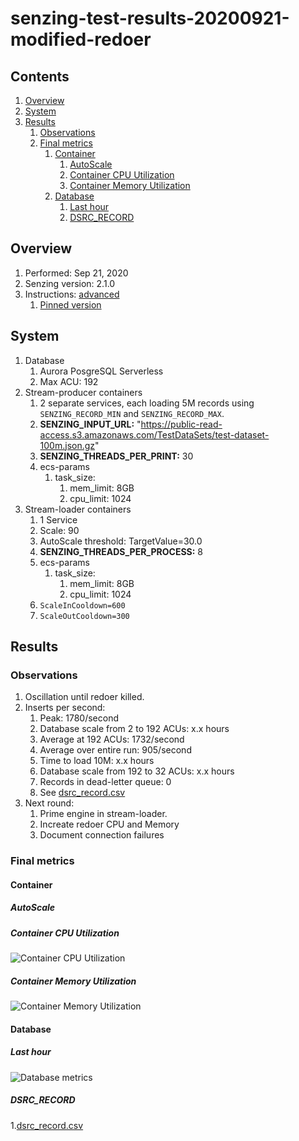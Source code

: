 # senzing-test-results-20200921-modified-redoer

## Contents

1. [Overview](#overview)
1. [System](#system)
1. [Results](#results)
    1. [Observations](#observations)
    1. [Final metrics](#final-metrics)
        1. [Container](#container)
            1. [AutoScale](#autoscale)
            1. [Container CPU Utilization](#container-cpu-utilization)
            1. [Container Memory Utilization](#container-memory-utilization)
        1. [Database](#database)
           1. [Last hour](#last-hour)
           1. [DSRC_RECORD](#dsrc_record)

## Overview

1. Performed: Sep 21, 2020
1. Senzing version: 2.1.0
1. Instructions:
   [advanced](https://github.com/senzing-garage/docker-compose-aws-ecscli-demo/tree/master/docs/advanced)
    1. [Pinned version](https://github.com/senzing-garage/docker-compose-aws-ecscli-demo/tree/864dd2296f0664ce00713b22be40476ce4f85afa/docs/advanced)

## System

1. Database
    1. Aurora PosgreSQL Serverless
    1. Max ACU: 192
1. Stream-producer containers
    1. 2 separate services, each loading 5M records using `SENZING_RECORD_MIN` and `SENZING_RECORD_MAX`.
    1. **SENZING_INPUT_URL:** "https://public-read-access.s3.amazonaws.com/TestDataSets/test-dataset-100m.json.gz"
    1. **SENZING_THREADS_PER_PRINT:** 30
    1. ecs-params
        1. task_size:
            1. mem_limit: 8GB
            1. cpu_limit: 1024
1. Stream-loader containers
    1. 1 Service
    1. Scale: 90
    1. AutoScale threshold: TargetValue=30.0
    1. **SENZING_THREADS_PER_PROCESS:** 8
    1. ecs-params
        1. task_size:
            1. mem_limit: 8GB
            1. cpu_limit: 1024
    1. `ScaleInCooldown=600`
    1. `ScaleOutCooldown=300`

## Results

### Observations

1. Oscillation until redoer killed.
1. Inserts per second:
    1. Peak: 1780/second
    1. Database scale from 2 to 192 ACUs: x.x hours
    1. Average at 192 ACUs: 1732/second
    1. Average over entire run: 905/second
    1. Time to load 10M: x.x hours
    1. Database scale from 192 to 32 ACUs: x.x hours
    1. Records in dead-letter queue: 0
    1. See [dsrc_record.csv](data/dsrc_record.csv)
1. Next round:
    1. Prime engine in stream-loader.
    1. Increate redoer CPU and Memory
    1. Document connection failures

### Final metrics

#### Container

##### AutoScale

##### Container CPU Utilization

![Container CPU Utilization](images/container-CPU-Utilization.png "Container CPU Utilization")

##### Container Memory Utilization

![Container Memory Utilization](images/container-Memory-Utilization.png "Container Memory Utilization")

#### Database

##### Last hour

![Database metrics](images/database-metrics.png "Database metrics")

##### DSRC_RECORD

1.[dsrc_record.csv](data/dsrc_record.csv)
